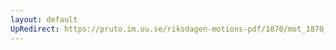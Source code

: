 ```yaml
---
layout: default
UpRedirect: https://pruto.im.uu.se/riksdagen-motions-pdf/1870/mot_1870__fk__20/mot_1870__fk__20-001.pdf
---
```

